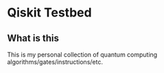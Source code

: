# Qiskit Testbed
## What is this
This is my personal collection of quantum computing algorithms/gates/instructions/etc.